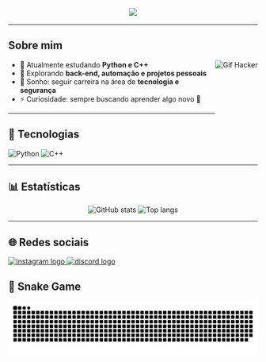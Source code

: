 <!-- Banner animado -->
<p align="center">
  <img src="https://readme-typing-svg.herokuapp.com?font=Fira+Code&size=22&duration=4000&pause=1000&color=00F7F7&center=true&vCenter=true&width=600&lines=👋+Olá,+eu+sou+Jefferson!;💻+Programador+Júnior;🚀+Sempre+aprendendo+novas+tecnologias">
</p>

---

<h2 align="left">Sobre mim</h2>

<img align="right" height="110" src="https://media1.tenor.com/m/nPd-ijwBSKQAAAAd/hacker-pc.gif" alt="Gif Hacker" />

- 🔭 Atualmente estudando **Python e C++**  
- 🌱 Explorando **back-end, automação e projetos pessoais**  
- 🎯 Sonho: seguir carreira na área de **tecnologia e segurança**  
- ⚡ Curiosidade: sempre buscando aprender algo novo 🚀  

---

<h2 align="left">🚀 Tecnologias</h2>

<div align="left">
  <img src="https://cdn.jsdelivr.net/gh/devicons/devicon/icons/python/python-original.svg" height="40" alt="Python" />
  <img src="https://cdn.jsdelivr.net/gh/devicons/devicon/icons/cplusplus/cplusplus-original.svg" height="40" alt="C++" />
</div>

---

<h2 align="left">📊 Estatísticas</h2>

<div align="center">
  <img src="https://github-readme-stats.vercel.app/api?username=jeffpro013&show_icons=true&theme=github_dark&include_all_commits=true&count_private=true" height="150" alt="GitHub stats" />
  <img src="https://github-readme-stats.vercel.app/api/top-langs?username=jeffpro013&layout=compact&langs_count=6&theme=github_dark" height="150" alt="Top langs" />
</div>

---

<h2 align="left">🌐 Redes sociais</h2>

<div align="left">
<a href="https://www.instagram.com/jeffin___031/" target="_blank">
    <img src="https://img.shields.io/static/v1?message=Instagram&logo=instagram&label=&color=E4405F&logoColor=white&labelColor=&style=for-the-badge" height="35" alt="instagram logo"  />
  </a>
  <a href="https://discord.com/users/jefferson7950" target="_blank">
    <img src="https://img.shields.io/static/v1?message=Discord&logo=discord&label=&color=7289DA&logoColor=white&labelColor=&style=for-the-badge" height="35" alt="discord logo"  />
  </a>
</div>

<h2 align="left">🐍 Snake Game</h2>

<picture>
  <source media="(prefers-color-scheme: dark)" srcset="https://raw.githubusercontent.com/platane/snk/output/github-contribution-grid-snake-dark.svg" />
  <source media="(prefers-color-scheme: light)" srcset="https://raw.githubusercontent.com/platane/snk/output/github-contribution-grid-snake.svg" />
  <img alt="snake animation" src="https://raw.githubusercontent.com/platane/snk/output/github-contribution-grid-snake.svg" />
</picture>
